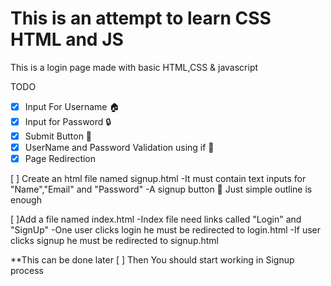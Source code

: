 # This is an attempt to learn CSS HTML and JS
This is a login page made with basic HTML,CSS & javascript

TODO   
- [x] Input For Username 🏠  
- [x] Input for Password 🔒  
- [x] Submit Button 🔘  
- [x] UserName and Password Validation using if 🐶  
- [x] Page Redirection  

[ ] Create an html file named signup.html 
    -It must contain text inputs for "Name","Email" and "Password"
    -A signup button
    📓 Just simple outline is enough

[ ]Add a file named index.html 
    -Index file need links called "Login" and "SignUp"
    -One user clicks login he must be redirected to login.html
    -If user clicks signup he must be redirected to signup.html

**This can be done later
[ ] Then You should start working in Signup process



